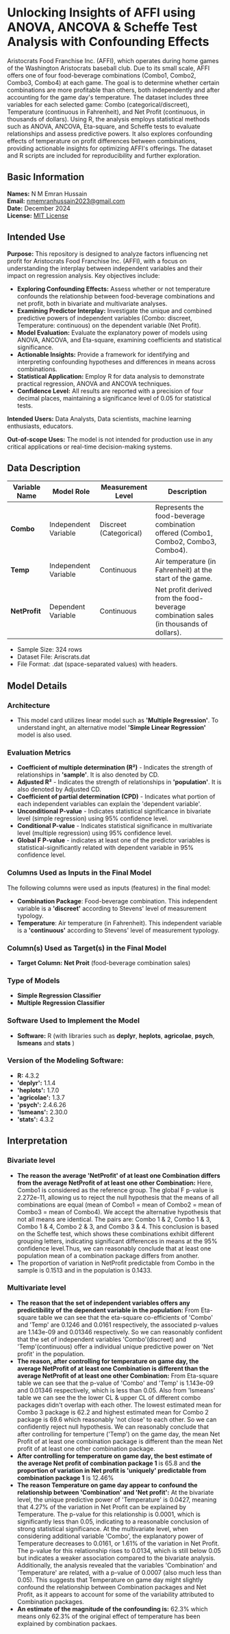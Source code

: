 # Unlocking Insights of AFFI using ANOVA, ANCOVA & Scheffe Test Analysis with Confounding Effects
Aristocrats Food Franchise Inc. (AFFI), which operates during home games of the Washington Aristocrats baseball club. Due to its small scale, AFFI offers one of four food-beverage combinations (Combo1, Combo2, Combo3, Combo4) at each game. The goal is to determine whether certain combinations are more profitable than others, both independently and after accounting for the game day's temperature. The dataset includes three variables for each selected game: Combo (categorical/discreet), Temperature (continuous in Fahrenheit), and Net Profit (continuous, in thousands of dollars). Using R, the analysis employs statistical methods such as ANOVA, ANCOVA, Eta-square, and Scheffe tests to evaluate relationships and assess predictive powers. It also explores confounding effects of temperature on profit differences between combinations, providing actionable insights for optimizing AFFI's offerings. The dataset and R scripts are included for reproducibility and further exploration.

## Basic Information
**Names:** N M Emran Hussain  
**Email:** nmemranhussain2023@gmail.com  
**Date:** December 2024  
**License:** [MIT License](LICENSE)

## Intended Use  
**Purpose:** This repository is designed to analyze factors influencing net profit for Aristocrats Food Franchise Inc. (AFFI), with a focus on understanding the interplay between independent variables and their impact on regression analysis. Key objectives include:
- **Exploring Confounding Effects:** Assess whether or not temperature confounds the relationship between food-beverage combinations and net profit, both in bivariate and multivariate analyses.  
- **Examining Predictor Interplay:** Investigate the unique and combined predictive powers of independent variables (Combo: discreet, Temperature: continuous) on the dependent variable (Net Profit).  
- **Model Evaluation:** Evaluate the explanatory power of models using ANOVA, ANCOVA, and Eta-square, examining coefficients and statistical significance.  
- **Actionable Insights:** Provide a framework for identifying and interpreting confounding hypotheses and differences in means across combinations.  
- **Statistical Application:** Employ R for data analysis to demonstrate practical regression, ANOVA and ANCOVA techniques.  
- **Confidence Level:** All results are reported with a precision of four decimal places, maintaining a significance level of 0.05 for statistical tests.  

**Intended Users:** Data Analysts, Data scientists, machine learning enthusiasts, educators.

**Out-of-scope Uses:** The model is not intended for production use in any critical applications or real-time decision-making systems.

## Data Description

| **Variable Name**  | **Model Role**       | **Measurement Level**  | **Description**                                                                        |
|--------------------|--------------------- |------------------------|----------------------------------------------------------------------------------------|
| **Combo**          | Independent Variable | Discreet (Categorical) | Represents the food-beverage combination offered (Combo1, Combo2, Combo3, Combo4).     |
| **Temp**           | Independent Variable | Continuous             | Air temperature (in Fahrenheit) at the start of the game.                              |
| **NetProfit**      | Dependent Variable   | Continuous             | Net profit derived from the food-beverage combination sales (in thousands of dollars). |

- Sample Size: 324 rows  
- Dataset File: Ariscrats.dat  
- File Format: .dat (space-separated values) with headers.

## Model Details
### Architecture  
- This model card utilizes linear model such as **'Multiple Regression'**. To understand inght, an alternative model **'Simple Linear Regression'** model is also used.   

### Evaluation Metrics  
- **Coefficient of multiple determination (R²)** - Indicates the strength of relationships in **'sample'**. It is also denoted by CD.
- **Adjusted R²** - Indicates the strength of relationships in **'population'**. It is also denoted by Adjusted CD.
- **Coefficient of partial determination (CPD)** - Indicates what portion of each independent variables can explain the 'dependent variable'.
- **Unconditional P-value** - Indicates statistical significance in bivariate level (simple regression) using 95% confidence level.
- **Conditional P-value** - Indicates statistical significance in multivariate level (multiple regression) using 95% confidence level.
- **Global F P-value** - indicates at least one of the predictor variables is statistical-significantly related with dependent variable in 95% confidence level.
  
### Columns Used as Inputs in the Final Model
The following columns were used as inputs (features) in the final model:
- **Combination Package**: Food-beverage combination. This independent variable is a **'discreet'** according to Stevens' level of measurement typology.  
- **Temperature**: Air temperature (in Fahrenheit). This independent variable is a **'continuous'** according to Stevens' level of measurement typology.  

### Column(s) Used as Target(s) in the Final Model
- **Target Column:** **Net Proit** (food-beverage combination sales)

### Type of Models
* **Simple Regression Classifier**
* **Multiple Regression Classifier**

### Software Used to Implement the Model
- **Software:** R (with libraries such as **deplyr**, **heplots**, **agricolae**, **psych**, **lsmeans** and **stats** )

### Version of the Modeling Software: 
- **R:** 4.3.2
- **'deplyr':** 1.1.4
- **'heplots':** 1.7.0
- **'agricolae':** 1.3.7
- **'psych':** 2.4.6.26
- **'lsmeans':** 2.30.0
- **'stats':** 4.3.2

## Interpretation  
### Bivariate level  
- **The reason the average 'NetProfit' of at least one Combination differs from the average NetProfit of at least one other Combination:** Here, Combo1 is considered as the reference group. The global F p-value is 2.272e-11, allowing us to reject the null hypothesis that the means of all combinations are equal (mean of Combo1 = mean of Combo2 = mean of Combo3 = mean of Combo4). We accept the alternative hypothesis that not all means are identical. The pairs are: Combo 1 & 2, Combo 1 & 3, Combo 1 & 4, Combo 2 & 3, and Combo 3 & 4. This conclusion is based on the Scheffe test, which shows these combinations exhibit different grouping letters, indicating significant differences in means at the 95% confidence level.Thus, we can reasonably conclude that at least one population mean of a combination package differs from another.  
- The proportion of variation in NetProfit predictable from Combo in the sample is 0.1513 and in the population is 0.1433.

### Multivariate level  
- **The reason that the set of independent variables offers any predictibility of the dependent variable in the population:** From Eta-square table we can see that the eta-square co-efficients of 'Combo' and 'Temp' are 0.1246 and 0.0161 respectively, the associated p-values are 1.143e-09 and 0.01346 respectively. So we can reasonably confident that the set of independent variables 'Combo'(discreet) and 'Temp'(continuous) offer a individual unique predictive power on 'Net profit' in the population.
- **The reason, after controlling for temperature on game day, the average NetProfit of at least one Combination is different than the average NetProfit of at least one other Combination:** From Eta-square table we can see that the p-value of 'Combo' and 'Temp' is 1.143e-09 and 0.01346 respectively, which is less than 0.05. Also from 'lsmeans' table we can see the the lower CL & upper CL of different combo packages didn't overlap with each other. The lowest estimated mean for Combo 3 package is 62.2 and highest estimated mean for Combo 2 package is 69.6 which reasonably 'not close' to each other. So we can confidently reject null hypothesis. We can reasonably conclude that after controlling for temperture ('Temp') on the game day, the mean Net Profit of at least one combination package is different than the mean Net profit of at least one other combination package.
- **After controlling for temperature on game day, the best estimate of the average Net profit of combination package 1** is 65.8 and **the proportion of variation in Net profit is 'uniquely' predictable from combination package 1** is 12.46%
- **The reason Temperature on game day appear to confound the relationship between 'Combination' and 'Net profit':** At the bivariate level, the unique predictive power of 'Temperature' is 0.0427, meaning that 4.27% of the variation in Net Profit can be explained by Temperature. The p-value for this relationship is 0.0001, which is significantly less than 0.05, indicating to a reasonable conclusion of strong statistical significance. At the multivariate level, when considering additional variable 'Combo', the explanatory power of Temperature decreases to 0.0161, or 1.61% of the variation in Net Profit. The p-value for this relationship rises to 0.0134, which is still below 0.05 but indicates a weaker association compared to the bivariate analysis. Additionally, the analysis revealed that the variables 'Combination' and 'Temperature' are related, with a p-value of 0.0007 (also much less than 0.05). This suggests that Temperature on game day might slightly confound the relationship between Combination packages and Net Profit, as it appears to account for some of the variability attributed to Combination packages.
- **An estimate of the magnitude of the confounding is:** 62.3% which means only 62.3% of the original effect of temperature has been explained by combination packaes.   



